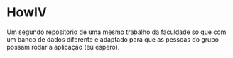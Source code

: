 # HowIV
Um segundo repositorio de uma mesmo trabalho da faculdade só que com um banco de dados diferente e adaptado para que as pessoas do grupo possam rodar a aplicação (eu espero).
